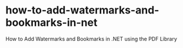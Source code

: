 # how-to-add-watermarks-and-bookmarks-in-net
How to Add Watermarks and Bookmarks in .NET using the PDF Library

